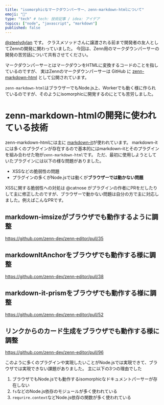 ```yaml
---
title: "isomorphicなマークダウンパーサー、zenn-markdown-htmlについて"
emoji: "📌"
type: "tech" # tech: 技術記事 / idea: アイデア
topics: ["node", "javascript", "markdown"]
published: false
---
```


[@steelydylan](https://twitter.com/steelydylan) です。
クラスメソッドさんに譲渡される前まで開発者の友人としてZennの開発に関わっていました。
今回は、Zenn用のマークダウンパーサーの開発の苦労話について共有させてください。

マークダウンパーサーとはマークダウンをHTMLに変換するコードのことを指しているのですが、
実はZennのマークダウンパーサーは GitHub に [zenn-markdown-html](https://github.com/zenn-dev/zenn-editor/tree/master/packages/zenn-markdown-html) として公開されています。

`zenn-markdown-html`はブラウザーでもNode.js上、Workerでも動く様に作られているのですが、そのようにisomorphicに開発するのにとても苦労しました。

# zenn-markdown-htmlの開発に使われている技術

zenn-markdown-htmlには主に [markdown-it](https://github.com/markdown-it/markdown-it)が使われています。
markdown-itには多くのプラグインが存在するので基本的にはmarkdown-itとそのプラグインを組み合わせた物が`zenn-markdown-html`です。
ただ、最初に使用しようとしていたプラグインには以下の様な問題がありました。

- XSSなどの脆弱性の問題
- プラグインの多くがNode.jsでは動くが**ブラウザーでは動かない問題**

XSSに関する脆弱性への対処は @catnose がプラグインの作者にPRをだしたりして主に修正したのですが、ブラウザーで動かない問題は自分の方で主に対応しました。例えばこんなPRです。

## markdown-imsizeがブラウザでも動作するように調整

https://github.com/zenn-dev/zenn-editor/pull/35

## markdownItAnchorをブラウザでも動作する様に調整

https://github.com/zenn-dev/zenn-editor/pull/38


## markdown-it-prismをブラウザでも動作する様に調整

https://github.com/zenn-dev/zenn-editor/pull/52

## リンクからのカード生成をブラウザでも動作する様に調整

https://github.com/zenn-dev/zenn-editor/pull/96

このように多くのプラグインや実現したいことがNode.jsでは実現できて、ブラウザでは実現できない課題がありました。
主に以下の3つの理由でした

1. ブラウザでもNode.jsでも動作するisomorphicなドキュメントパーサーが存在しない
2. `fs`などのNode.js依存のモジュールが多く使われている
3. `requrire.context`などNode.js依存の関数が多く使われている

